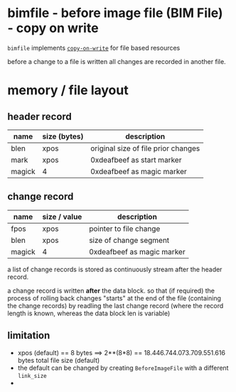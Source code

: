 
# bimfile - before image file (BIM File) - copy on write

`bimfile` implements [`copy-on-write`](https://en.wikipedia.org/wiki/Copy-on-write) 
for file based resources

before a change to a file is written all changes are recorded in another file.


# memory / file layout

## header record

| name | size (bytes) | description |
| --- | --- | --- | 
| blen | xpos | original size of file prior changes |
| mark | xpos | 0xdeafbeef as start marker |
| magick | 4 | 0xdeafbeef as magic marker |

## change record

| name | size / value | description |
| --- | --- | --- | 
| fpos | xpos | pointer to file change |
| blen | xpos | size of change segment |
| magick | 4 | 0xdeafbeef as magic marker |

a list of change records is stored as continuously stream after the header record.

a change record is written __after__ the data block.
so that (if required) the process of rolling back changes "starts" at the end of the file 
(containing the change records) by readling the last change record 
(where the record length is known, whereas the data block len is variable)


## limitation

- xpos (default) == 8 bytes ==> 2**(8*8) 
== 18.446.744.073.709.551.616 bytes total file size (default)
- the default can be changed by creating `BeforeImageFile` with a different `link_size`
- 


